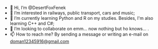 - 👋 Hi, I’m @DesertFoxFenek
- 👀 I’m interested in railways, public transport, cars and music;
- 🌱 I’m currently learning Python and R on my studies. Besides, I'm also learning C++ and C#;
- 💞️ I’m looking to collaborate on emm... now nothing but ho knows... .
- 📫 How to reach me? By sending a message or writing an e-mail on doman12345916@gmail.com

<!---
DesertFoxFenek/DesertFoxFenek is a ✨ special ✨ repository because its `README.md` (this file) appears on your GitHub profile.
You can click the Preview link to take a look at your changes.
--->
